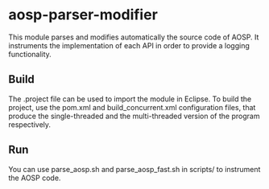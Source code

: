 # aosp-parser-modifier

This module parses and modifies automatically the source code of AOSP. 
It instruments the implementation of each API in order to provide a logging functionality.

## Build
The .project file can be used to import the module in Eclipse. 
To build the project, use the pom.xml and build_concurrent.xml configuration files, that produce the single-threaded and the multi-threaded version of the program respectively.

## Run
You can use parse\_aosp.sh and parse\_aosp\_fast.sh in scripts/ to instrument the AOSP code.

